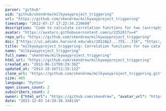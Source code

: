 ```yaml
---
parser: "github"
uid: "github/skendrew/milkywayproject_triggering"
url: "https://github.com/skendrew/milkywayproject_triggering"
timestamp: "2022-07-17 17:22:34.220608"
description: "Code to calculate correlation functions for two (astrophysical) catalogue datasets"
avatar: "https://avatars.githubusercontent.com/u/225201?v=4"
repo_url: "https://github.com/skendrew/milkywayproject_triggering"
doi: ["https://ui.adsabs.harvard.edu/abs/2012ApJ...755...71K", "https://ui.adsabs.harvard.edu/abs/2015ascl.soft11012K/abstract"]
title: "milkywayproject_triggering: Correlation functions for two catalog datasets"
name: "milkywayproject_triggering"
full_name: "skendrew/milkywayproject_triggering"
html_url: "https://github.com/skendrew/milkywayproject_triggering"
created_at: "2013-06-11T09:29:36Z"
updated_at: "2013-10-16T11:35:12Z"
clone_url: "https://github.com/skendrew/milkywayproject_triggering.git"
size: 405
language: "Python"
open_issues_count: 2
subscribers_count: 2
owner: {"html_url": "https://github.com/skendrew", "avatar_url": "https://avatars.githubusercontent.com/u/225201?v=4", "login": "skendrew", "type": "User"}
date: "2022-12-03 14:20:38.348110"
---
```

